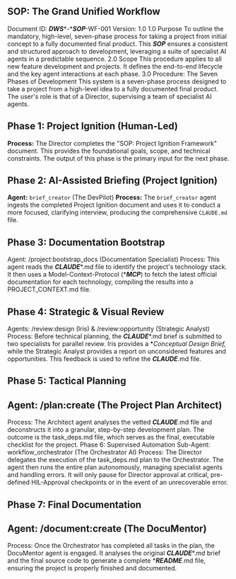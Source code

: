 ## SOP: The Grand Unified Workflow
Document ID: ***DWS****-****SOP***-WF-001 Version: 1.0
1.0 Purpose To outline the mandatory, high-level, seven-phase process for taking a project from initial concept to a fully documented final product. This ***SOP*** ensures a consistent and structured approach to development, leveraging a suite of specialist AI agents in a predictable sequence.
2.0 Scope This procedure applies to all new feature development and projects. It defines the end-to-end lifecycle and the key agent interactions at each phase.
3.0 Procedure: The Seven Phases of Development
This system is a seven-phase process designed to take a project from a high-level idea to a fully documented final product. The user's role is that of a
Director, supervising a team of specialist AI agents.
## Phase 1: Project Ignition (Human-Led)
**Process:** The Director completes the "SOP: Project Ignition Framework" document. This provides the foundational goals, scope, and technical constraints. The output of this phase is the primary input for the next phase.

## Phase 2: AI-Assisted Briefing (Project Ignition)
**Agent:** `brief_creator` (The DevPilot)
**Process:** The `brief_creator` agent ingests the completed Project Ignition document and uses it to conduct a more focused, clarifying interview, producing the comprehensive `CLAUDE.md` file.

## Phase 3: Documentation Bootstrap
Agent: /project:bootstrap_docs (Documentation Specialist)
Process: This agent reads the ***CLAUDE****.md file to identify the project's technology stack. It then uses a Model-Context-Protocol (****MCP***) to fetch the latest official documentation for each technology, compiling the results into a
PROJECT_CONTEXT.md file.
## Phase 4: Strategic & Visual Review
Agents: /review:design (Iris) & /review:opportunity (Strategic Analyst)
Process: Before technical planning, the ***CLAUDE****.md brief is submitted to two specialists for parallel review. Iris provides a **Conceptual Design Brief,* while the Strategic Analyst provides a report on unconsidered features and opportunities. This feedback is used to refine the
***CLAUDE***.md file.
## Phase 5: Tactical Planning
## Agent: /plan:create (The Project Plan Architect)
Process: The Architect agent analyses the vetted ***CLAUDE***.md file and deconstructs it into a granular, step-by-step development plan. The outcome is the
task_deps.md file, which serves as the final, executable checklist for the project.
Phase 6: Supervised Automation
Sub-Agent: workflow_orchestrator (The Orchestrator AI)
Process: The Director delegates the execution of the task_deps.md plan to the Orchestrator. The agent then runs the entire plan autonomously, managing specialist agents and handling errors. It will only pause for Director approval at critical, pre-defined HIL-Approval checkpoints or in the event of an unrecoverable error.
## Phase 7: Final Documentation
## Agent: /document:create (The DocuMentor)
Process: Once the Orchestrator has completed all tasks in the plan, the DocuMentor agent is engaged. It analyses the original
***CLAUDE****.md brief and the final source code to generate a complete ****README***.md file, ensuring the project is properly finished and documented.


